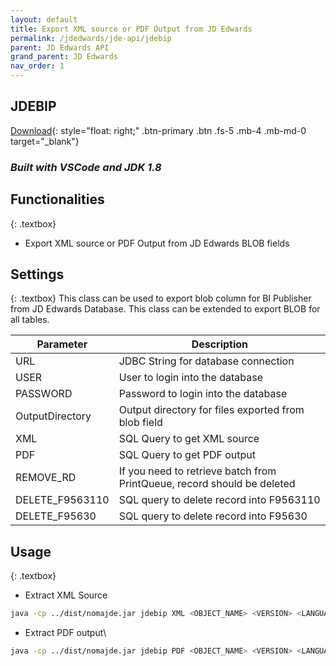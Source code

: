 ```yaml
---
layout: default
title: Export XML source or PDF Output from JD Edwards
permalink: /jdedwards/jde-api/jdebip
parent: JD Edwards API
grand_parent: JD Edwards
nav_order: 1
---
```


## JDEBIP 
[Download](https://github.com/fblettner/jde-nomajde){: style="float: right;" .btn-primary .btn .fs-5 .mb-4 .mb-md-0 target="_blank"}

### *Built with VSCode and JDK 1.8*


## Functionalities
{: .textbox}
- Export XML source or PDF Output from JD Edwards BLOB fields

## Settings
{: .textbox}
This class can be used to export blob column for BI Publisher from JD Edwards Database. This class can be extended to export BLOB for all tables.

| Parameter     | Description                       |
| ---           | ---                               |
| URL   |   JDBC String for database connection |
| USER  | User to login into the database |
| PASSWORD | Password to login into the database |
| OutputDirectory | Output directory for files exported from blob field |
| XML   | SQL Query to get XML source |
| PDF   | SQL Query to get PDF output |
| REMOVE_RD | If you need to retrieve batch from PrintQueue, record should be deleted |
| DELETE_F9563110 | SQL query to delete record into F9563110 |
| DELETE_F95630 | SQL query to delete record into F95630 |

## Usage
{: .textbox}
- Extract XML Source
```bash
java -cp ../dist/nomajde.jar jdebip XML <OBJECT_NAME> <VERSION> <LANGUAGE> <JOB_NUMBER>
```
- Extract PDF output\
```bash
java -cp ../dist/nomajde.jar jdebip PDF <OBJECT_NAME> <VERSION> <LANGUAGE> <JOB_NUMBER>
```
